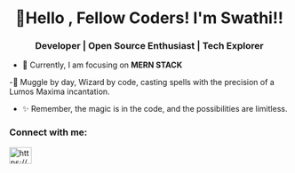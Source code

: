 <h1 align="center">👋Hello , Fellow Coders! I'm Swathi!!</h1>
<h3 align="center">Developer | Open Source Enthusiast | Tech Explorer</h3>

- 🌱 Currently, I am focusing on **MERN STACK**


-🔮 Muggle by day, Wizard by code, casting spells with the precision of a Lumos Maxima incantation.


- ✨ Remember, the magic is in the code, and the possibilities are limitless. 

<h3 align="left">Connect with me:</h3>
<p align="left">
<a href="https://linkedin.com/in/https://www.linkedin.com/in/swathidharmasankaran/" target="blank"><img align="center" src="https://raw.githubusercontent.com/rahuldkjain/github-profile-readme-generator/master/src/images/icons/Social/linked-in-alt.svg" alt="https://www.linkedin.com/in/swathidharmasankaran/" height="30" width="40" /></a>

